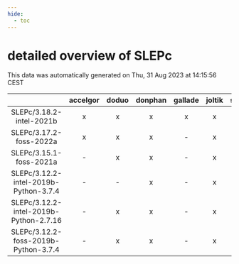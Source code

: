 ```yaml
---
hide:
  - toc
---
```


detailed overview of SLEPc
==========================


This data was automatically generated on Thu, 31 Aug 2023 at 14:15:56 CEST  

| |accelgor|doduo|donphan|gallade|joltik|skitty|swalot|victini|
| :---: | :---: | :---: | :---: | :---: | :---: | :---: | :---: | :---: |
|SLEPc/3.18.2-intel-2021b|x|x|x|x|x|x|x|x|
|SLEPc/3.17.2-foss-2022a|x|x|x|-|x|x|x|x|
|SLEPc/3.15.1-foss-2021a|-|x|x|-|x|x|x|x|
|SLEPc/3.12.2-intel-2019b-Python-3.7.4|-|-|x|-|x|-|-|-|
|SLEPc/3.12.2-intel-2019b-Python-2.7.16|-|x|x|-|x|x|-|x|
|SLEPc/3.12.2-foss-2019b-Python-3.7.4|-|x|x|-|x|x|x|x|
